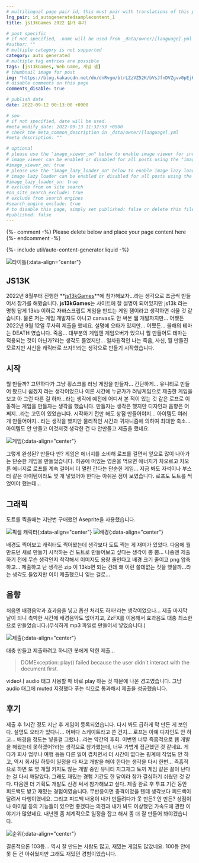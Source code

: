 ```yaml
---
# multilingual page pair id, this must pair with translations of this page. (This name must be unique)
lng_pair: id_autogeneratedsamplecontent_1
title: js13kGames 2022 참가 후기

# post specific
# if not specified, .name will be used from _data/owner/[language].yml
#author: ""
# multiple category is not supported
category: auto generated
# multiple tag entries are possible
tags: [js13kGames, Web Game, 게임 잼]
# thumbnail image for post
img: "https://blog.kakaocdn.net/dn/dnRvgm/btrLZzVZ52K/bVsJfnDVZgvv0pEjKk38K1/img.gif"
# disable comments on this page
comments_disable: true

# publish date
date: 2022-09-12 00:13:00 +0900

# seo
# if not specified, date will be used.
#meta_modify_date: 2022-09-13 11:32:53 +0900
# check the meta_common_description in _data/owner/[language].yml
#meta_description: ""

# optional
# please use the "image_viewer_on" below to enable image viewer for individual pages or posts (_posts/ or [language]/_posts folders).
# image viewer can be enabled or disabled for all posts using the "image_viewer_posts: true" setting in _data/conf/main.yml.
#image_viewer_on: true
# please use the "image_lazy_loader_on" below to enable image lazy loader for individual pages or posts (_posts/ or [language]/_posts folders).
# image lazy loader can be enabled or disabled for all posts using the "image_lazy_loader_posts: true" setting in _data/conf/main.yml.
#image_lazy_loader_on: true
# exclude from on site search
#on_site_search_exclude: true
# exclude from search engines
#search_engine_exclude: true
# to disable this page, simply set published: false or delete this file
#published: false
---
```


{%- comment -%} Please delete below and place your page content here {%- endcomment -%}

{%- include util/auto-content-generator.liquid -%}

<!-- outline-start -->
![타이틀](https://img1.daumcdn.net/thumb/R1280x0/?scode=mtistory2&fname=https%3A%2F%2Fblog.kakaocdn.net%2Fdn%2FbkNnWE%2FbtsxzYhuSMe%2FxCYaK0OlBp2khWdWZDTrDk%2Fimg.png){:data-align="center"}
## JS13K

2022년 8월부터 진행한 **[js13kGames](https://js13kgames.com/)**에 참가해보자...라는 생각으로 조금씩 만들어서 참가를 해봤습니다.
**js13kGames**는 사이트에 잘 설명이 되어있지만 js13k 라는 명칭 답게 13kb 이하로 자바스크립트 게임을 만드는 게임 잼이라고 생각하면 쉬울 것 같습니다.
물론 저는 게임 개발자도 아니고 canvas도 안 써본 웹 개발자지만... 어쨌든 2022년 9월 12일 무사히 제출을 했네요. 설명에 오타가 있지만... 어쨌든...
올해의 테마는 DEATH 였습니다. 죽음... 대부분의 게임엔 게임오버가 있으니 뭘 만들어도 테마는 적용되는 것이 아닌가?라는 생각도 들었지만... 일차원적인 나는 죽음, 사신, 뭘 만들진 모르지만 사신을 캐릭터로 쓰자!!!라는 생각으로 만들기 시작했습니다.

## 시작

뭘 만들까? 고민하다가 그냥 횡스크롤 러닝 게임을 만들자... 간단하게... 유니티로 만들어 봤으니 쉽겠지 라는 생각이었으나 이른 시간에 누군가가 러닝게임으로 제출한 게임을 보고 아 그런 다른 걸 하자...라는 생각에 예전에 어디서 본 적이 있는 것 같은 로프로 이동하는 게임을 만들자는 생각을 했습니다.
만들자는 생각은 했지만 디자인과 음향은 어쩌지...라는 고민이 있었습니다.
시작하기 전만 해도 상점 만들어야지... 아이템도 여러 개 만들어야지...라는 생각을 했지만 물리적인 시간과 귀차니즘에 의하여 최대한 축소... 아이템도 안 만들고 이것저것 생각한 건 다 안만들고 제출을 했네요.

![게임](https://blog.kakaocdn.net/dn/dnRvgm/btrLZzVZ52K/bVsJfnDVZgvv0pEjKk38K1/img.gif){:data-align="center"}

그렇게 완성된? 만들다 만? 게임은 에너지를 소비해 로프를 걸면서 앞으로 많이 나아가는 단순한 게임을 만들었습니다. 허공에 떠있는 영혼을 먹으면 에너지가 차오르고 차오른 에너지로 로프를 계속 걸어서 더 멀린 간다는 단순한 게임...
지금 봐도 자석이나 부스터 같은 아이템이라도 몇 개 넣었어야 한다는 아쉬운 점이 보였습니다. 로프도 도트를 찍었어야 했는데...

## 그래픽
도트를 찍을때는 지난번 구매했던 Aseprite을 사용했습니다.

![픽셀 캐릭터](https://img1.daumcdn.net/thumb/R1280x0/?scode=mtistory2&fname=https%3A%2F%2Fblog.kakaocdn.net%2Fdn%2FpCFfQ%2Fbtsxh5b5Glm%2FhqFJZQnkXgqAOkhRHL2Tmk%2Fimg.png){:data-align="center"}
![배경](https://img1.daumcdn.net/thumb/R1280x0/?scode=mtistory2&fname=https%3A%2F%2Fblog.kakaocdn.net%2Fdn%2FOoiJh%2FbtsxicPyzbl%2F1ObeRZRJhjbdDtkhHtqDK1%2Fimg.png){:data-align="center"}

배경도 찍어보고 캐릭터도 찍어봤는데 생각보다 도트 찍는 게 재미가 있었다. 다음에 뭘 만드던 새로 만들기 시작하는 건 도트로 만들어보고 싶다는 생각이 뿜 뿜...
나중엔 제출하기 전에 무슨 생각인지 착각해서 이미지도 용량 줄인다고 배경 크기 줄이고  png 압축하고... 제출하고 난 생각은 zip 이 13kb면 되는 건데 왜 이런 쓸데없는 짓을 했을까...라는 생각도 들었지만 이미 제출했으니 잊는 걸로...

## 음향
처음엔 배경음악과 효과음을 넣고 옵션 처리도 하자!라는 생각이었으나... 제출 마지막 날이 되니 촉박한 시간에 배경음악도 없어지고, ZzFX를 이용해서 효과음도 대충 최소한으로 만들었습니다.(무식하게 mp3 파일로 만들어서 넣었습니다.)

![제출](https://img1.daumcdn.net/thumb/R1280x0/?scode=mtistory2&fname=https%3A%2F%2Fblog.kakaocdn.net%2Fdn%2FbMI7Wd%2FbtrLOnCOdln%2FiXRMTmOaqYh2RrCUhOdjuK%2Fimg.png){:data-align="center"}

대충 만들고 제출하려고 하니깐 봇에게 막힌 제출...
> DOMException: play() failed because the user didn't interact with the document first.

video나 audio 태그 사용할 때 바로 play 하는 것 때문에 나온 경고였습니다.
그냥 audio 태그에 muted 지정했다 푸는 식으로 통과해서 제출을 성공했습니다.

## 후기
제출 후 1시간 정도 지난 후 게임이 등록되었습니다. 다시 봐도 급하게 막 만든 게 보인다. 설명도 오타가 있다니... 어쩌다 스케이트라고 쓴 건지...
로프는 아예 디자인도 안 하고... 배경음 정도는 넣을걸 그랬나...라는 약간의 후회.
이번엔 너무 즉흥적으로 웹 개발을 해왔는데 못하겠어?라는 생각으로 참가했는데, 너무 가볍게 접근했던 것 같네요.
게다가 회사 업무나 여행 등등 다른 일이 겹치면서 더 시간이 없다는 핑계에 작업도 안 하고, 역시 회사일 하듯이 일정을 다 짜고 개발을 해야 한다는 생각을 다시 한번... 즉흥적으로 하면 또 몇 개월 키지도 않는 개발 중인 유니티 지그재그 토끼 게임 같은 꼴이 난다는 걸 다시 깨달았다.
그래도 재밌는 경험 기간도 한 달이라 참가 결심하기 쉬웠던 것 같다. 다음엔 더 기획도 개발도 신경 써서 참가해보고 싶다.
제출 완료 후 투표 기간 동안 피드백도 받고 재밌는 경험이였습니다.
무반응이면 충격이었을 텐데 생각보다 피드백이 달려서 다행이였네요.
그리고 피드백 내용이 내가 만들려다가 못 만든? 안 만든? 상점이나 아이템 등의 기능들이 있으면 좋겠다는 의견과 내가 봐도 이상했던 가속도에 관한 이야기가 많았네요.
내년엔 좀 체계적으로 일정을 잡고 해서 좀 더 잘 만들어 봐야겠습니다.

![순위](https://img1.daumcdn.net/thumb/R1280x0/?scode=mtistory2&fname=https%3A%2F%2Fblog.kakaocdn.net%2Fdn%2Fr42gh%2FbtrNSL2Pu7o%2FSq56K1QSaEjPm10UWEky11%2Fimg.png){:data-align="center"}

결론적으론 103등... 역시 잘 만드는 사람도 많고, 재밌는 게임도 많았네요.
100등 안에 못 든 건 아쉬웠지만 그래도 재밌던 경험이었습니다.
<!-- outline-end -->
